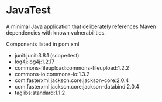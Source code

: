 # JavaTest
A minimal Java application that deliberately references Maven dependencies with known vulnerabilities.

Components listed in pom.xml
- junit:junit:3.8.1 (scope:test)
- log4j:log4j:1.2.17
- commons-fileupload:commons-fileupload:1.2.2
- commons-io:commons-io:1.3.2
- com.fasterxml.jackson.core:jackson-core:2.0.4
- com.fasterxml.jackson.core:jackson-databind:2.0.4
- taglibs:standard:1.1.2
